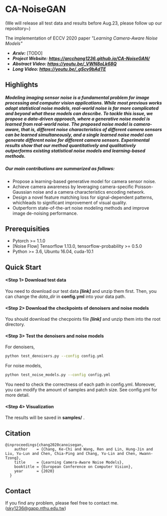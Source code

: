 # CA-NoiseGAN

(We will release all test data and results before Aug.23, please follow up our repository~)

The implementation of ECCV 2020 paper *"Learning Camera-Aware Noise Models"*

- ***Arxiv:*** [TODO]
- ***Project Website: https://arcchang1236.github.io/CA-NoiseGAN/***
- ***Abstract Video: https://youtu.be/_VWN8oLk68Q*** 
- ***Long Video: https://youtu.be/_gScv9bAdTE*** 

## Highlights
##### Modeling imaging sensor noise is a fundamental problem for image processing and computer vision applications. While most previous works adopt statistical noise models, real-world noise is far more complicated and beyond what these models can describe. To tackle this issue, we propose a data-driven approach, where a generative noise model is learned from real-world noise. The proposed noise model is camera-aware, that is, different noise characteristics of different camera sensors can be learned simultaneously, and a single learned noise model can generate different noise for different camera sensors. Experimental results show that our method quantitatively and qualitatively outperforms existing statistical noise models and learning-based methods.
##### Our main contributions are summarized as follows:
- Propose a learning-based generative model for camera sensor noise.
- Achieve camera awareness by leveraging camera-specific Poisson-Gaussian noise and a camera characteristics encoding network.
- Design a novel feature matching loss for signal-dependent patterns, whichleads to significant improvement of visual quality.
- Outperform state-of-the-art noise modeling methods and improve image de-noising performance.

## Prerequisities
- Pytorch >= 1.1.0 
- [Noise Flow] Tensorflow 1.13.0, tensorflow-probability >= 0.5.0
- Python >= 3.6, Ubuntu 16.04, cuda-10.1

## Quick Start

#### <Step 1> Download test data

You need to download our test data ***[link]*** and unzip them first.
Then, you can change the *data_dir* in **config.yml** into your data path.

#### <Step 2> Download the checkpoints of denoisers and noise models

You should download the checpoints file ***[link]*** and unzip them into the root directory.

#### <Step 3> Test the denoisers and noise models

For denoisers, 
```bash
python test_denoisers.py --config config.yml
```

For noise models,

```bash
python test_noise_models.py --config config.yml
```

You need to check the correctness of each path in config.yml. Moreover, you can modify the amount of samples and patch size. See config.yml for more detail.

#### <Step 4> Visualization

The results will be saved in **samples/** .

## Citation
```
@inproceedings{chang2020canoisegan,
    author    = {Chang, Ke-Chi and Wang, Ren and Lin, Hung-Jin and Liu, Yu-Lun and Chen, Chia-Ping and Chang, Yu-Lin and Chen, Hwann-Tzong},
    title     = {Learning Camera-Aware Noise Models},
    booktitle = {European Conference on Computer Vision},
    year      = {2020}
  }
```

## Contact
If you find any problem, please feel free to contact me. (sky1236@gapp.nthu.edu.tw)
